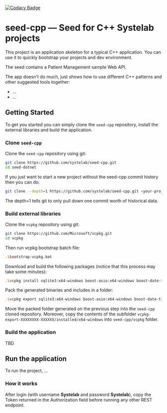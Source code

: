 [![Codacy Badge](https://api.codacy.com/project/badge/Grade/1da2b731322b4856a2f2f6b49bdfa729)](https://www.codacy.com/app/systelab/seed-cpp?utm_source=github.com&amp;utm_medium=referral&amp;utm_content=systelab/seed-cpp&amp;utm_campaign=Badge_Grade)

# seed-cpp — Seed for C++ Systelab projects

This project is an application skeleton for a typical C++ application. You can use it to quickly bootstrap your projects and dev environment.

The seed contains a Patient Management sample Web API.

The app doesn't do much, just shows how to use different C++ patterns and other suggested tools together:

* ...
* ...


## Getting Started

To get you started you can simply clone the `seed-cpp` repository, install the external libraries and build the application.

### Clone `seed-cpp`

Clone the `seed-cpp` repository using git:

```bash
git clone https://github.com/systelab/seed-cpp.git
cd seed-dotnet
```

If you just want to start a new project without the seed-cpp commit history then you can do:

```bash
git clone --depth=1 https://github.com/systelab/seed-cpp.git <your-project-name>
```

The depth=1 tells git to only pull down one commit worth of historical data.


### Build external libraries

Clone the `vcpkg` repository using git:

```bash
git clone https://github.com/Microsoft/vcpkg.git
cd vcpkg
```

Then run vcpkg bootstrap batch file:

```bash
.\bootstrap-vcpkg.bat
```

Download and build the following packages (notice that this process may take some minutes):

```bash
.\vcpkg install sqlite3:x64-windows boost-asio:x64-windows boost-date-time:x64-windows boost-uuid:x64-windows rapidjson:x64-windows gtest:x64-windows
```

Pack the generated binaries and includes in a folder:

```bash
.\vcpkg export sqlite3:x64-windows boost-asio:x64-windows boost-date-time:x64-windows boost-uuid:x64-windows rapidjson:x64-windows gtest:x64-windows --raw
```

Move the packed folder generated on the previous step into the `seed-cpp` cloned repository.
Moreover, copy the contents of the subfolder `vcpkg-export-XXXXXXXX-XXXXXX/installed/x64-windows` into `seed-cpp/vcpkg` folder.


### Build the application

TBD

## Run the application

To run the project, ...

### How it works

After login (with username **Systelab** and password **Systelab**), copy the Token returned in the Authorization field before running any other REST endpoint.

[git]: https://git-scm.com/
